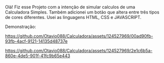 Olá! Fiz esse Projeto com a intenção de simular calculos de uma Calculadora Simples. Também adicionei um botão que altera entre três tipos de cores diferentes. Usei as linguagens HTML, CSS e JAVASCRIPT.

Demonstração:

https://github.com/Otavio088/Calculadora/assets/124527969/00ad90fb-93fb-4acf-9121-14135d48737e


https://github.com/Otavio088/Calculadora/assets/124527969/2e1c6b5a-860e-4de5-901f-41fc9b65e443
